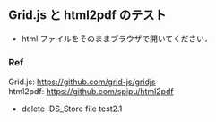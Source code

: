 ## Grid.js と html2pdf のテスト

- html ファイルをそのままブラウザで開いてください．

### Ref

Grid.js: https://github.com/grid-js/gridjs  
html2pdf: https://github.com/spipu/html2pdf

- delete .DS_Store file test2.1

